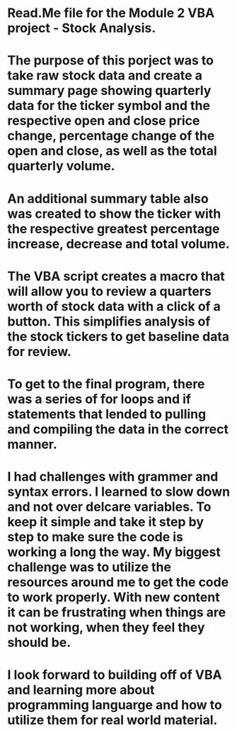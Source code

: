 # Read.Me file for the Module 2 VBA project - Stock Analysis.

# The purpose of this porject was to take raw stock data and create a summary page showing quarterly data for the ticker symbol and the respective open and close price change, percentage change of the open and close, as well as the total quarterly volume.

# An additional summary table also was created to show the ticker with the respective greatest percentage increase, decrease and total volume.

# The VBA script creates a macro that will allow you to review a quarters worth of stock data with a click of a button. This simplifies analysis of the stock tickers to get baseline data for review. 

# To get to the final program, there was a series of for loops and if statements that lended to pulling and compiling the data in the correct manner.

# I had challenges with grammer and syntax errors. I learned to slow down and not over delcare variables. To keep it simple and take it step by step to make sure the code is working a long the way. My biggest challenge was to utilize the resources around me to get the code to work properly. With new content it can be frustrating when things are not working, when they feel they should be. 

# I look forward to building off of VBA and learning more about programming languarge and how to utilize them for real world material. 